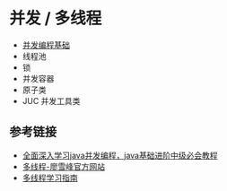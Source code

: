 # 并发 / 多线程
- [并发编程基础](https://github.com/ceezyyy/backend-notes/blob/master/Java/concurrent/notes/concurrent-basic.md)
- 线程池
- 锁
- 并发容器
- 原子类
- JUC 并发工具类

## 参考链接

- [全面深入学习java并发编程，java基础进阶中级必会教程](https://www.bilibili.com/video/BV16J411h7Rd?from=search&seid=10572022082352415689)
- [多线程-廖雪峰官方网站](https://www.liaoxuefeng.com/wiki/1252599548343744/1255943750561472)
- [多线程学习指南]([https://github.com/Snailclimb/JavaGuide/blob/master/docs/java/Multithread/%E5%A4%9A%E7%BA%BF%E7%A8%8B%E5%AD%A6%E4%B9%A0%E6%8C%87%E5%8D%97.md](https://github.com/Snailclimb/JavaGuide/blob/master/docs/java/Multithread/多线程学习指南.md))

